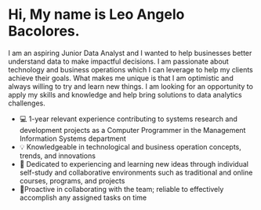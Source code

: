 # Hi, My name is Leo Angelo Bacolores.    

I am an aspiring Junior Data Analyst and I wanted to help businesses better understand data to make impactful decisions. I am passionate about technology and business operations which I can leverage to help my clients achieve their goals. What makes me unique is that I am optimistic and always willing to try and learn new things. I am looking for an opportunity to apply my skills and knowledge and help bring solutions to data analytics challenges.   

- 💻 1-year relevant experience contributing to systems research and development projects as a Computer Programmer in the Management Information Systems department   
- 💡 Knowledgeable in technological and business operation concepts, trends, and innovations   
- 🎯 Dedicated to experiencing and learning new ideas through individual self-study and collaborative environments such as traditional and online courses, programs, and projects   
- 🤝Proactive in collaborating with the team; reliable to effectively accomplish any assigned tasks on time   
